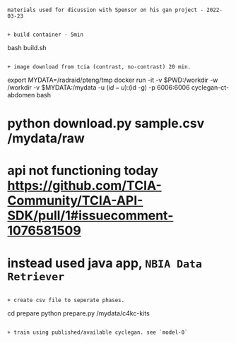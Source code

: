 


```

materials used for dicussion with Spensor on his gan project - 2022-03-23


+ build container - 5min
```
bash build.sh
```

+ image download from tcia (contrast, no-contrast) 20 min.
```
export MYDATA=/radraid/pteng/tmp
docker run -it -v $PWD:/workdir -w /workdir -v $MYDATA:/mydata -u $(id -u):$(id -g) -p 6006:6006 cyclegan-ct-abdomen bash
# python download.py sample.csv /mydata/raw
# api not functioning today https://github.com/TCIA-Community/TCIA-API-SDK/pull/1#issuecomment-1076581509
# instead used java app, `NBIA Data Retriever`

```

+ create csv file to seperate phases.

```
cd prepare
python prepare.py /mydata/c4kc-kits

```

+ train using published/available cyclegan. see `model-0`


